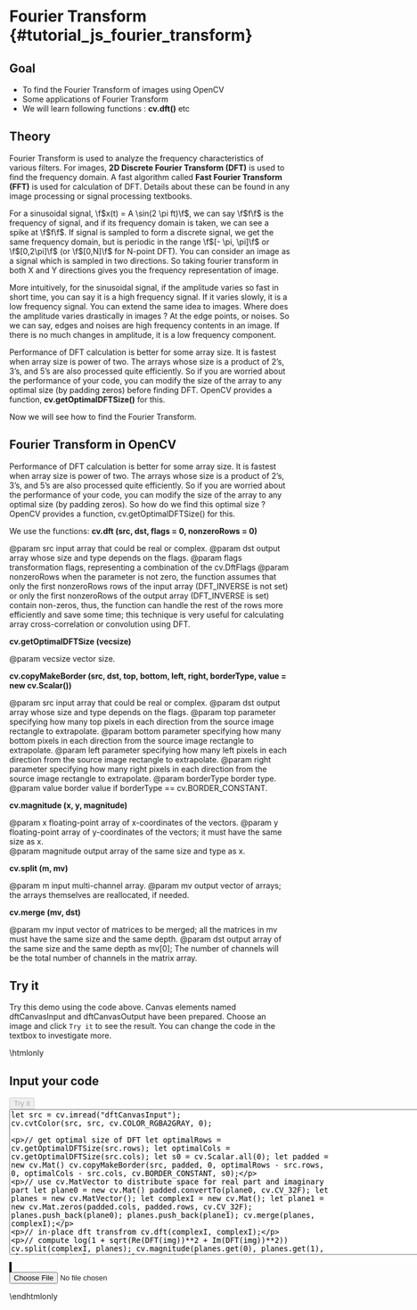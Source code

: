 Fourier Transform {#tutorial_js_fourier_transform}
=================

Goal
----

-   To find the Fourier Transform of images using OpenCV
-   Some applications of Fourier Transform
-   We will learn following functions : **cv.dft()** etc

Theory
------

Fourier Transform is used to analyze the frequency characteristics of various filters. For images,
**2D Discrete Fourier Transform (DFT)** is used to find the frequency domain. A fast algorithm
called **Fast Fourier Transform (FFT)** is used for calculation of DFT. Details about these can be
found in any image processing or signal processing textbooks.

For a sinusoidal signal, \f$x(t) = A \sin(2 \pi ft)\f$, we can say \f$f\f$ is the frequency of signal, and
if its frequency domain is taken, we can see a spike at \f$f\f$. If signal is sampled to form a discrete
signal, we get the same frequency domain, but is periodic in the range \f$[- \pi, \pi]\f$ or \f$[0,2\pi]\f$
(or \f$[0,N]\f$ for N-point DFT). You can consider an image as a signal which is sampled in two
directions. So taking fourier transform in both X and Y directions gives you the frequency
representation of image.

More intuitively, for the sinusoidal signal, if the amplitude varies so fast in short time, you can
say it is a high frequency signal. If it varies slowly, it is a low frequency signal. You can extend
the same idea to images. Where does the amplitude varies drastically in images ? At the edge points,
or noises. So we can say, edges and noises are high frequency contents in an image. If there is no
much changes in amplitude, it is a low frequency component.

Performance of DFT calculation is better for some array size. It is fastest when array size is power
of two. The arrays whose size is a product of 2’s, 3’s, and 5’s are also processed quite
efficiently. So if you are worried about the performance of your code, you can modify the size of
the array to any optimal size (by padding zeros) before finding DFT. OpenCV provides a function, **cv.getOptimalDFTSize()** for this. 

Now we will see how to find the Fourier Transform.

Fourier Transform in OpenCV
---------------------------

Performance of DFT calculation is better for some array size. It is fastest when array size is power of two. The arrays whose size is a product of 2’s, 3’s, and 5’s are also processed quite efficiently. So if you are worried about the performance of your code, you can modify the size of the array to any optimal size (by padding zeros). So how do we find this optimal size ? OpenCV provides a function, cv.getOptimalDFTSize() for this.

We use the functions: **cv.dft (src, dst, flags = 0, nonzeroRows = 0)** 

@param src           input array that could be real or complex.
@param dst           output array whose size and type depends on the flags.
@param flags         transformation flags, representing a combination of the cv.DftFlags
@param nonzeroRows   when the parameter is not zero, the function assumes that only the first nonzeroRows rows of the input array (DFT_INVERSE is not set) or only the first nonzeroRows of the output array (DFT_INVERSE is set) contain non-zeros, thus, the function can handle the rest of the rows more efficiently and save some time; this technique is very useful for calculating array cross-correlation or convolution using DFT.

**cv.getOptimalDFTSize (vecsize)**

@param vecsize   vector size.

**cv.copyMakeBorder (src, dst, top, bottom, left, right, borderType, value = new cv.Scalar())**

@param src           input array that could be real or complex.
@param dst           output array whose size and type depends on the flags.
@param top           parameter specifying how many top pixels in each direction from the source image rectangle to extrapolate. 
@param bottom        parameter specifying how many bottom pixels in each direction from the source image rectangle to extrapolate. 
@param left          parameter specifying how many left pixels in each direction from the source image rectangle to extrapolate. 
@param right         parameter specifying how many right pixels in each direction from the source image rectangle to extrapolate. 
@param borderType    border type.        
@param value         border value if borderType == cv.BORDER_CONSTANT.

**cv.magnitude (x, y, magnitude)**

@param x          floating-point array of x-coordinates of the vectors.
@param y          floating-point array of y-coordinates of the vectors; it must have the same size as x.        
@param magnitude  output array of the same size and type as x.

**cv.split (m, mv)**

@param m     input multi-channel array.
@param mv    output vector of arrays; the arrays themselves are reallocated, if needed.

**cv.merge (mv, dst)**

@param mv      input vector of matrices to be merged; all the matrices in mv must have the same size and the same depth.
@param dst     output array of the same size and the same depth as mv[0]; The number of channels will be the total number of channels in the matrix array.

Try it
------

Try this demo using the code above. Canvas elements named dftCanvasInput and dftCanvasOutput have been prepared. Choose an image and
click `Try it` to see the result. You can change the code in the textbox to investigate more.

\htmlonly
<!DOCTYPE html>
<head>
<style>
canvas {
    border: 1px solid black;
}
.err {
    color: red;
}
</style>
</head>
<body>
<div id="dftCodeArea">
<h2>Input your code</h2>
<button id="dftTryIt" disabled="true" onclick="dftExecuteCode()">Try it</button><br>
<textarea rows="17" cols="90" id="dftTestCode" spellcheck="false">
let src = cv.imread("dftCanvasInput");
cv.cvtColor(src, src, cv.COLOR_RGBA2GRAY, 0);

// get optimal size of DFT
let optimalRows = cv.getOptimalDFTSize(src.rows);
let optimalCols = cv.getOptimalDFTSize(src.cols);
let s0 = cv.Scalar.all(0);
let padded = new cv.Mat()
cv.copyMakeBorder(src, padded, 0, optimalRows - src.rows, 0, optimalCols - src.cols, cv.BORDER_CONSTANT, s0);

// use cv.MatVector to distribute space for real part and imaginary part
let plane0 = new cv.Mat()
padded.convertTo(plane0, cv.CV_32F);
let planes = new cv.MatVector();
let complexI = new cv.Mat();
let plane1 = new cv.Mat.zeros(padded.cols, padded.rows, cv.CV_32F);
planes.push_back(plane0); planes.push_back(plane1);
cv.merge(planes, complexI);

// in-place dft transfrom
cv.dft(complexI, complexI);

// compute log(1 + sqrt(Re(DFT(img))**2 + Im(DFT(img))**2))
cv.split(complexI, planes);
cv.magnitude(planes.get(0), planes.get(1), planes.get(0));
let mag = planes.get(0);
let m1 = new cv.Mat.ones(mag.rows, mag.cols, mag.type());
cv.add(mag, m1, mag);
cv.log(mag, mag);

// crop the spectrum, if it has an odd number of rows or columns
let rect = new cv.Rect(0, 0, mag.cols & -2, mag.rows & -2);
mag = mag.roi(rect);

// rearrange the quadrants of Fourier image
// so that the origin is at the image center
let cx = mag.cols / 2;
let cy = mag.rows / 2;
let tmp = new cv.Mat();

let rect0 = new cv.Rect(0, 0, cx, cy);
let rect1 = new cv.Rect(cx, 0, cx, cy);
let rect2 = new cv.Rect(0, cy, cx, cy);
let rect3 = new cv.Rect(cx, cy, cx, cy);

let q0 = mag.roi(rect0);
let q1 = mag.roi(rect1);
let q2 = mag.roi(rect2);
let q3 = mag.roi(rect3);

// exchange 1 and 4 quadrants
q0.copyTo(tmp);
q3.copyTo(q0);
tmp.copyTo(q3);

// exchange 2 and 3 quadrants
q1.copyTo(tmp);
q2.copyTo(q1);
tmp.copyTo(q2);

// The pixel value of cv.CV_32S type image ranges from 0 to 1.
cv.normalize(mag, mag, 0, 1, cv.NORM_MINMAX);

cv.imshow("dftCanvasOutput", mag);
src.delete(); padded.delete(); planes.delete(); complexI.delete(); m1.delete(); tmp.delete(); 
</textarea>
<p class="err" id="dftErr"></p>
</div>
<div id="dftShowcase">
    <div>
        <canvas id="dftCanvasInput"></canvas>
        <canvas id="dftCanvasOutput"></canvas>
    </div>
    <input type="file" id="dftInput" name="file" />
</div>
<script src="utils.js"></script>
<script async src="opencv.js" id="opencvjs"></script>
<script>
function dftExecuteCode() {
    let dftText = document.getElementById("dftTestCode").value;
    try {
        eval(dftText);
        document.getElementById("dftErr").innerHTML = " ";
    } catch(err) {
        document.getElementById("dftErr").innerHTML = err;
    }
}

loadImageToCanvas("lena.jpg", "dftCanvasInput");
let dftInputElement = document.getElementById("dftInput");
dftInputElement.addEventListener("change", dftHandleFiles, false);
function dftHandleFiles(e) {
    let dftUrl = URL.createObjectURL(e.target.files[0]);
    loadImageToCanvas(dftUrl, "dftCanvasInput");
}

function onReady() {
    document.getElementById("dftTryIt").disabled = false;
}
if (typeof cv !== 'undefined') {
    onReady();
} else {
    document.getElementById("opencvjs").onload = onReady;
}
</script>
</body>
\endhtmlonly